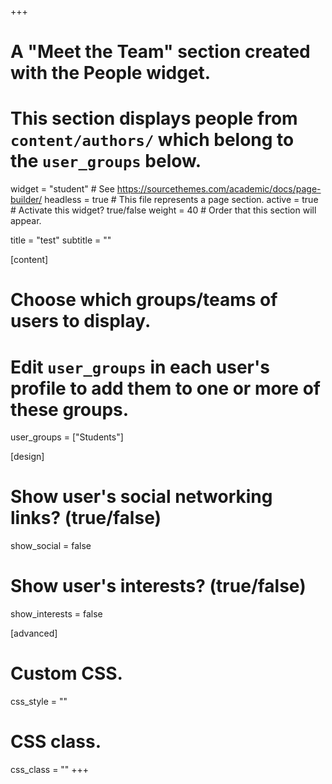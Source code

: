 +++
# A "Meet the Team" section created with the People widget.
# This section displays people from `content/authors/` which belong to the `user_groups` below.

widget = "student"  # See https://sourcethemes.com/academic/docs/page-builder/
headless = true  # This file represents a page section.
active = true  # Activate this widget? true/false
weight = 40  # Order that this section will appear.

title = "test"
subtitle = ""

[content]
  # Choose which groups/teams of users to display.
  #   Edit `user_groups` in each user's profile to add them to one or more of these groups.
  user_groups = ["Students"]

[design]
  # Show user's social networking links? (true/false)
  show_social = false

  # Show user's interests? (true/false)
  show_interests = false
  
[advanced]
 # Custom CSS. 
 css_style = ""
 
 # CSS class.
 css_class = ""
+++